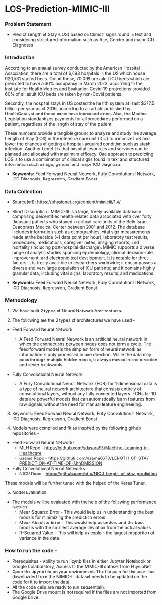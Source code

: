 # LOS-Prediction-MIMIC-III
### Problem Statement
* Predict Length of Stay (LOS) based on Clinical signs found in text and considering structured information such as Age, Gender and major ICD Diagnoses

### Introduction
According to an annual survey conducted by the American Hospital Association, there are a total of 6,093 hospitals in the US which house 920,531 staffed beds. Out of these, 70,098 are adult ICU beds which are predicted to have a 60% occupancy in March 2023, according to the Institute for Health Metrics and Evaluation Covid-19 projections provided 60% of all adult ICU beds are taken by non-Covid patients. 

Secondly, the hospital stays in US costed the health system at least $377.5 billion per year as of 2016, according to an article published by HealthCatalyst and these costs have increased since. Also, the Medical Legislation standardizes payments for all procedures performed on a patient, regardless of the length of stay of the patient.

These numbers provide a tangible ground to analyze and study the average Length of Stay (LOS) in the intensive care unit (ICU) to minimize LoS and lower the chances of getting a hospital-acquired condition such as staph infection. Another benefit is that hospital resources and services can be planned and allocated with maximum efficacy. One approach to predicting LOS is to use a combination of clinical signs found in text and structured information such as age, gender, and major ICD diagnosis.

* **Keywords:** Feed Forward Neural Network, Fully Convolutional Network, ICD Diagnosis, Regression, Gradient Boost 

### Data Collection
* Source(url): https://physionet.org/content/mimiciii/1.4/
* Short Description : MIMIC-III is a large, freely-available database comprising deidentified health-related data associated with over forty thousand patients who stayed in critical care units of the Beth Israel Deaconess Medical Center between 2001 and 2012. The database includes information such as demographics, vital sign measurements made at the bedside (~1 data point per hour), laboratory test results, procedures, medications, caregiver notes, imaging reports, and mortality (including post-hospital discharge).
MIMIC supports a diverse range of analytic studies spanning epidemiology, clinical decision-rule improvement, and electronic tool development. It is notable for three factors: it is freely available to researchers worldwide; it encompasses a diverse and very large population of ICU patients; and it contains highly granular data, including vital signs, laboratory results, and medications.

* **Keywords:** Feed Forward Neural Network, Fully Convolutional Network, ICD Diagnosis, Regression, Gradient Boost

### Methodology
1. We have built 2 types of Neural Network Architectures.

2. The following are the 2 types of architectures we have used - 
 * Feed Forward Neural Network
    * A Feed Forward Neural Network is an artificial neural network in which the connections between nodes does not form a cycle. The feed forward model is the simplest form of neural network as information is only processed in one direction. While the data may pass through multiple hidden nodes, it always moves in one direction and never backwards.
 
 * Fully Convolutional Neural Network
    * A Fully Convolutional Neural Network (FCN) for 1-dimensional data is a type of neural network architecture that consists entirely of convolutional layers, without any fully connected layers. FCNs for 1D data are powerful models that can automatically learn features from raw signals, without the need for manual feature engineering.
 
3. Keywords: Feed Forward Neural Network, Fully Convolutional Network, ICD Diagnosis, Regression, Gradient Boost

4. Models were compiled and fit as inspired by the following github repositories - 
  * Feed Forward Neural Networks
    * MLH Repo - https://github.com/sdasara95/Machine-Learning-in-Healthcare
    * usama Repo - https://github.com/usama6679/LENGTH-OF-STAY-PREDICTION-AT-TIME-OF-AhhDMISSION
  * Fully Convolutional Neural Networks
    * NICU Repo - https://github.com/bt-s/NICU-length-of-stay-prediction

  These models will be further tuned with the helped of the Keras Tuner.

5. Model Evaluation
  * The models will be evaluated with the help of the following performance metrics - 
    * Mean Squared Error - This would help us in understanding the best models for minimizing the prediction errors
    * Mean Absolute Error - This would help us understand the best models with the smallest average deviation from the actual values
    * R-Squared Value - This will help us explain the largest proportion of variance in the data

### How to run the code - 
* Prerequisites - Ability to run .ipynb files in either Jupyter Notebook or Google Colaboratory, Access to the MIMIC-III dataset from PhysioNet
* Open the .ipynb file on your environment. The file path for the .csv files downloaded from the MIMIC-III dataset needs to be updated on the code for it to import the data.
* All the code cells are ready to run sequentially. 
* The Google Drive mount is not required if the files are not imported from Google Drive.
